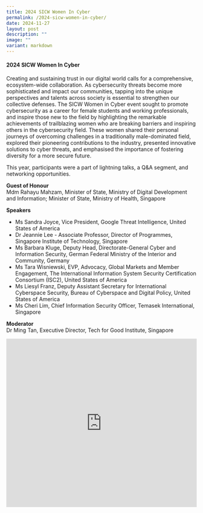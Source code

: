 ```yaml
---
title: 2024 SICW Women In Cyber
permalink: /2024-sicw-women-in-cyber/
date: 2024-11-27
layout: post
description: ""
image: ""
variant: markdown
---
```

#### **2024 SICW Women In Cyber**

Creating and sustaining trust in our digital world calls for a comprehensive, ecosystem-wide collaboration. As cybersecurity threats become more sophisticated and impact our communities, tapping into the unique perspectives and talents across society is essential to strengthen our collective defenses. The SICW Women in Cyber event sought to promote cybersecurity as a career for female students and working professionals, and inspire those new to the field by highlighting the remarkable achievements of trailblazing women who are breaking barriers and inspiring others in the cybersecurity field. These women shared their personal journeys of overcoming challenges in a traditionally male-dominated field, explored their pioneering contributions to the industry, presented innovative solutions to cyber threats, and emphasised the importance of fostering diversity for a more secure future.

This year, participants were a part of lightning talks, a Q&amp;A segment, and networking opportunities.

**Guest of Honour**
<br>Mdm Rahayu Mahzam, Minister of State, Ministry of Digital Development and Information; Minister of State, Ministry of Health, Singapore

**Speakers**
* Ms Sandra Joyce, Vice President, Google Threat Intelligence, United States of America
* Dr Jeannie Lee - Associate Professor, Director of Programmes, Singapore Institute of Technology, Singapore
* Ms Barbara Kluge, Deputy Head, Directorate-General Cyber and Information Security, German Federal Ministry of the Interior and Community, Germany
* Ms Tara Wisniewski, EVP, Advocacy, Global Markets and Member Engagement, The International Information System Security Certification Consortium (ISC2), United States of America
* Ms Liesyl Franz, Deputy Assistant Secretary for International Cyberspace Security, Bureau of Cyberspace and Digital Policy, United States of America
* Ms Cheri Lim, Chief Information Security Officer, Temasek International, Singapore

**Moderator**
<br>Dr Ming Tan, Executive Director, Tech for Good Institute, Singapore

<iframe allowfullscreen="" allow="accelerometer; autoplay; clipboard-write; encrypted-media; gyroscope; picture-in-picture; web-share" frameborder="0" title="YouTube video player" src="https://www.youtube.com/embed/Gj2qnWw0RNY?si=tdFAc7Kun5kXmzTG" width="100%" height="445"></iframe>